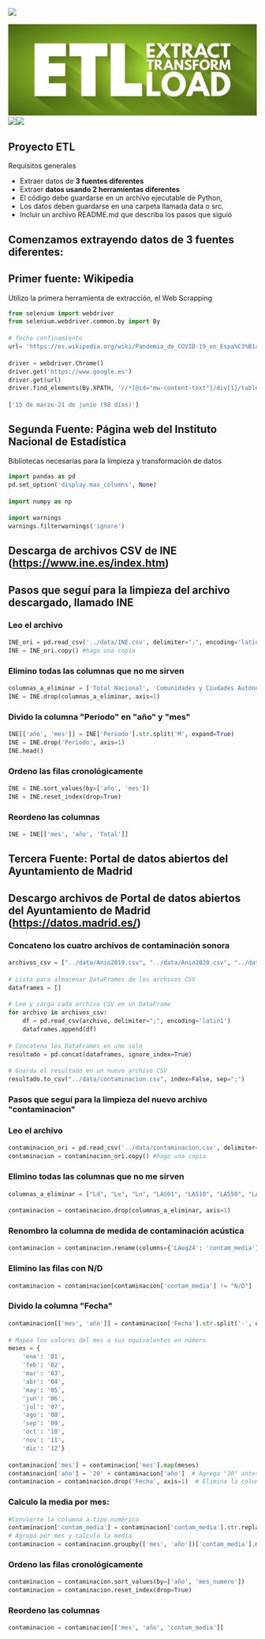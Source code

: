 ![](../images/proyecto_etl.png)

![1699118363074](image/README/1699118363074.png)![](../images/proyecto_etl.png)![](../images/proyecto_etl.png)

## Proyecto ETL

Requisitos generales

* Extraer datos de **3 fuentes diferentes**
* Extraer **datos usando 2 herramientas diferentes**
* El código debe guardarse en un archivo ejecutable de Python,
* Los datos deben guardarse en una carpeta llamada data o src.
* Incluir un archivo README.md que describa los pasos que siguió

## Comenzamos extrayendo datos de 3 fuentes diferentes:

## Primer fuente: Wikipedia

Utilizo la primera herramienta de extracción, el Web Scrapping

```py
from selenium import webdriver
from selenium.webdriver.common.by import By

# fecha confinamiento
url= 'https://es.wikipedia.org/wiki/Pandemia_de_COVID-19_en_Espa%C3%B1a'

driver = webdriver.Chrome()   
driver.get('https://www.google.es')
driver.get(url)
driver.find_elements(By.XPATH, '//*[@id="mw-content-text"]/div[1]/table[2]/tbody/tr[13]/td')[0].text.split("\n")[1:]

['15 de marzo-21 de junio (98 días)']
```

## Segunda Fuente: Página web del Instituto Nacional de Estadística

Bibliotecas necesarias para la limpieza y transformación de datos

```py
import pandas as pd
pd.set_option('display.max_columns', None)

import numpy as np

import warnings
warnings.filterwarnings('ignore')
```

## Descarga de archivos CSV de INE (https://www.ine.es/index.htm)

## Pasos que seguí para la limpieza del archivo descargado, llamado INE

### Leo el archivo

```py
INE_ori = pd.read_csv('../data/INE.csv', delimiter=";", encoding='latin1') #leo el archivo "INE"
INE = INE_ori.copy() #hago una copia
```

### Elimino todas las columnas que no me sirven

```py
columnas_a_eliminar = ['Total Nacional', 'Comunidades y Ciudades Autónomas', 'Edad de la madre', 'Tipo de dato',]
INE = INE.drop(columnas_a_eliminar, axis=1)
```

### Divido la columna "Periodo" en "año" y "mes"

```py
INE[['año', 'mes']] = INE['Periodo'].str.split('M', expand=True)
INE = INE.drop('Periodo', axis=1)
INE.head()
```

### Ordeno las filas cronológicamente

```py
INE = INE.sort_values(by=['año', 'mes']) 
INE = INE.reset_index(drop=True)
```

### Reordeno las columnas

```py
INE = INE[['mes', 'año', 'Total']] 
```

## Tercera Fuente: Portal de datos abiertos del Ayuntamiento de Madrid

## Descargo archivos de Portal de datos abiertos del Ayuntamiento de Madrid (https://datos.madrid.es/)

### Concateno los cuatro archivos de contaminación sonora

```py
archivos_csv = ["../data/Anio2019.csv", "../data/Anio2020.csv", "../data/Anio2021.csv", "../data/Anio2022.csv"]

# Lista para almacenar DataFrames de los archivos CSV
dataframes = []

# Lee y carga cada archivo CSV en un DataFrame
for archivo in archivos_csv:
    df = pd.read_csv(archivo, delimiter=";", encoding='latin1')
    dataframes.append(df)

# Concatena los DataFrames en uno solo
resultado = pd.concat(dataframes, ignore_index=True)

# Guarda el resultado en un nuevo archivo CSV
resultado.to_csv("../data/contaminacion.csv", index=False, sep=";")
```

### Pasos que seguí para la limpieza del nuevo archivo "contaminacion"

### Leo el archivo

```py
contaminacion_ori = pd.read_csv('../data/contaminacion.csv', delimiter=";", encoding='latin1') #leo el archivo "contaminacion"
contaminacion = contaminacion_ori.copy() #hago una copia
```

### Elimino todas las columnas que no me sirven

```py
columnas_a_eliminar = ["Ld", "Le", "Ln", "LAS01", "LAS10", "LAS50", "LAS90", "LAS99", "Nombre", "NMT", "SituaciÃ¯Â¿Â½n"]

contaminacion = contaminacion.drop(columnas_a_eliminar, axis=1) 
```

### Renombro la columna de medida de contaminación acústica

```py
contaminacion = contaminacion.rename(columns={'LAeq24': 'contam_media'})
```

### Elimino las filas con N/D

```py
contaminacion = contaminacion[contaminacion['contam_media'] != "N/D"] 
```

### Divido la columna "Fecha"

```py
contaminacion[['mes', 'año']] = contaminacion['Fecha'].str.split('-', expand=True) #divide la columna

# Mapea los valores del mes a sus equivalentes en número
meses = {
    'ene': '01',
    'feb': '02',
    'mar': '03',
    'abr': '04',
    'may': '05',
    'jun': '06',
    'jul': '07',
    'ago': '08',
    'sep': '09',
    'oct': '10',
    'nov': '11',
    'dic': '12'}

contaminacion['mes'] = contaminacion['mes'].map(meses)
contaminacion['año'] = '20' + contaminacion['año']  # Agrega "20" antes del año
contaminacion = contaminacion.drop('Fecha', axis=1)  # Elimina la columna original "Fecha" 
```

### Calculo la media por mes:

```py
#Convierte la columna a tipo numérico 
contaminacion['contam_media'] = contaminacion['contam_media'].str.replace(',', '.', regex=True).astype(float) 
# Agrupa por mes y calcula la media
contaminacion = contaminacion.groupby(['mes', 'año'])['contam_media'].mean().reset_index().round(1).astype(str) 
```

### Ordeno las filas cronológicamente

```py
contaminacion = contaminacion.sort_values(by=['año', 'mes_numero']) 
contaminacion = contaminacion.reset_index(drop=True)
```

### Reordeno las columnas

```py
contaminacion = contaminacion[['mes', 'año', 'contam_media']]
```
